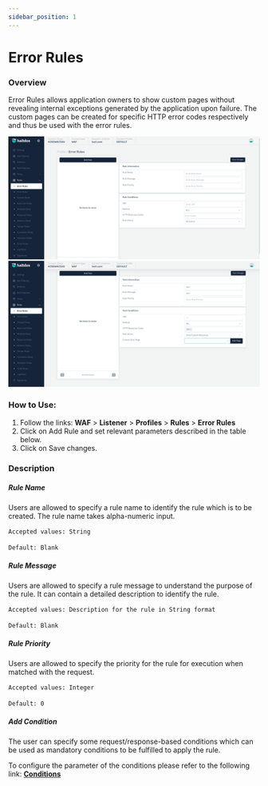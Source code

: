 ```yaml
---
sidebar_position: 1
---
```

# Error Rules
### Overview
Error Rules allows application owners to show custom pages without revealing internal exceptions generated by the application upon failure. The custom pages can be created for specific HTTP error codes respectively and thus be used with the error rules.

![Error Page](/img/waf/v7/docs/errorrules.png)
![Error Page](/img/waf/v7/docs/errorrule1.png)

### How to Use:
1. Follow the links: **WAF** > **Listener** > **Profiles** > **Rules** > **Error Rules**
2. Click on Add Rule and set relevant parameters described in the table below.
3. Click on Save changes.

### Description

##### **Rule Name**
Users are allowed to specify a rule name to identify the rule which is to be created. The rule name takes alpha-numeric input.

    Accepted values: String

    Default: Blank  

##### **Rule Message**
Users are allowed to specify a rule message to understand the purpose of the rule. It can contain a detailed description to identify the rule.

    Accepted values: Description for the rule in String format

    Default: Blank
    
##### **Rule Priority**
Users are allowed to specify the priority for the rule for execution when matched with the request.

    Accepted values: Integer

    Default: 0

##### **Add Condition**

The user can specify some request/response-based conditions which can be used as mandatory conditions to be fulfilled to apply the rule.

To configure the parameter of the conditions please refer to the following link: [**Conditions**](/enterprise/waf/listener/profiles/rules/conditions)
